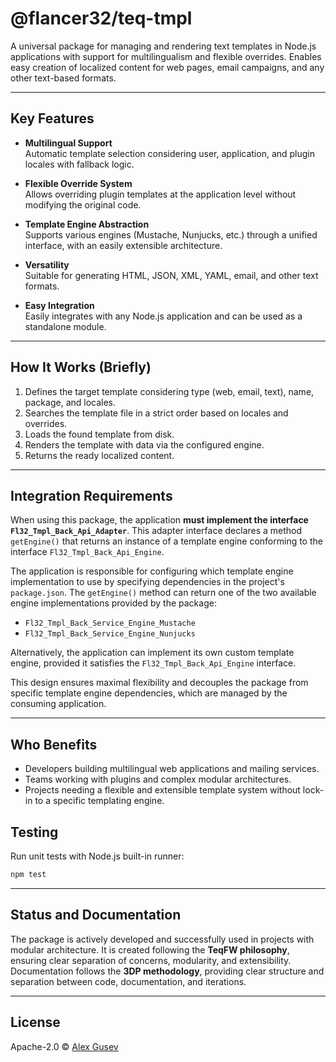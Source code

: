 # @flancer32/teq-tmpl

A universal package for managing and rendering text templates in Node.js applications with support for multilingualism and flexible overrides. Enables easy creation of localized content for web pages, email campaigns, and any other text-based formats.

---

## Key Features

* **Multilingual Support**  
  Automatic template selection considering user, application, and plugin locales with fallback logic.

* **Flexible Override System**  
  Allows overriding plugin templates at the application level without modifying the original code.

* **Template Engine Abstraction**  
  Supports various engines (Mustache, Nunjucks, etc.) through a unified interface, with an easily extensible architecture.

* **Versatility**  
  Suitable for generating HTML, JSON, XML, YAML, email, and other text formats.

* **Easy Integration**  
  Easily integrates with any Node.js application and can be used as a standalone module.

---

## How It Works (Briefly)

1. Defines the target template considering type (web, email, text), name, package, and locales.
2. Searches the template file in a strict order based on locales and overrides.
3. Loads the found template from disk.
4. Renders the template with data via the configured engine.
5. Returns the ready localized content.

---

## Integration Requirements

When using this package, the application **must implement the interface `Fl32_Tmpl_Back_Api_Adapter`**. This adapter interface declares a method `getEngine()` that returns an instance of a template engine conforming to the interface `Fl32_Tmpl_Back_Api_Engine`.

The application is responsible for configuring which template engine implementation to use by specifying dependencies in the project's `package.json`. The `getEngine()` method can return one of the two available engine implementations provided by the package:

- `Fl32_Tmpl_Back_Service_Engine_Mustache`
- `Fl32_Tmpl_Back_Service_Engine_Nunjucks`

Alternatively, the application can implement its own custom template engine, provided it satisfies the `Fl32_Tmpl_Back_Api_Engine` interface.

This design ensures maximal flexibility and decouples the package from specific template engine dependencies, which are managed by the consuming application.

---

## Who Benefits

* Developers building multilingual web applications and mailing services.
* Teams working with plugins and complex modular architectures.
* Projects needing a flexible and extensible template system without lock-in to a specific templating engine.

## Testing

Run unit tests with Node.js built-in runner:

```bash
npm test
```

---

## Status and Documentation

The package is actively developed and successfully used in projects with modular architecture. It is created following the **TeqFW philosophy**, ensuring clear separation of concerns, modularity, and extensibility. Documentation follows the **3DP methodology**, providing clear structure and separation between code, documentation, and iterations.

---

## License

Apache-2.0 © [Alex Gusev](https://github.com/flancer64)
